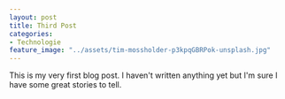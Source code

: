 ```yaml
---
layout: post
title: Third Post
categories:
- Technologie
feature_image: "../assets/tim-mossholder-p3kpqGBRPok-unsplash.jpg"
---
```


This is my very first blog post. I haven't written anything yet but I'm sure I have some great stories to tell.
